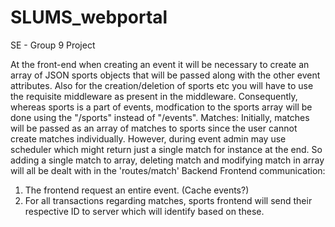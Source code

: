 # SLUMS_webportal
SE - Group 9 Project

At the front-end when creating an event it will be necessary to create an array of JSON sports objects that will be passed along with the other event attributes.
Also for the creation/deletion of sports etc you will have to use the requisite middleware as present in the middleware. Consequently, whereas sports is a part of events, modfication to the sports array will be done using the "/sports" instead of "/events".
Matches:
Initially, matches will be passed as an array of matches to sports since the user cannot create matches individually.
However, during event admin may use scheduler which might return just a single match for instance at the end. So adding a single match to array, deleting match and modifying match in array will all be dealt with in the 'routes/match'
Backend Frontend communication:
1. The frontend request an entire event.  (Cache events?)
2. For all  transactions regarding matches, sports frontend will send their respective ID to server which will identify based on these. 
